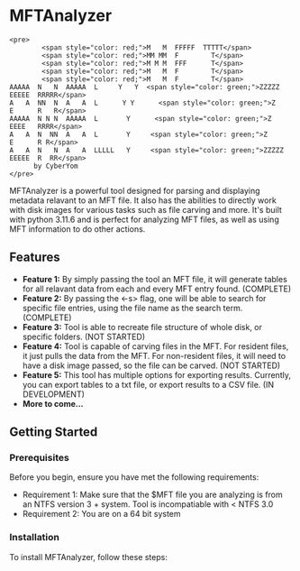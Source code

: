 # MFTAnalyzer
```
<pre>
        <span style="color: red;">M   M  FFFFF  TTTTT</span>
        <span style="color: red;">MM MM  F        T</span>
        <span style="color: red;">M M M  FFF      T</span>
        <span style="color: red;">M   M  F        T</span>
        <span style="color: red;">M   M  F        T</span>
AAAAA  N   N  AAAAA  L     Y   Y  <span style="color: green;">ZZZZZ  EEEEE  RRRRR</span>
A   A  NN  N  A   A  L      Y Y      <span style="color: green;">Z    E      R   R</span>
AAAAA  N N N  AAAAA  L       Y      <span style="color: green;">Z     EEEE   RRRR</span>
A   A  N  NN  A   A  L       Y     <span style="color: green;">Z      E      R R</span>
A   A  N   N  A   A  LLLLL   Y     <span style="color: green;">ZZZZZ  EEEEE  R  RR</span>
      by CyberYom
</pre>

```
MFTAnalyzer is a powerful tool designed for parsing and displaying metadata relavant to an MFT file. It also has the abilities to directly work with disk images for various tasks such as file carving and more. It's built with python 3.11.6 and is perfect for analyzing MFT files, as well as using MFT information to do other actions. 

## Features

- **Feature 1:** By simply passing the tool an MFT file, it will generate tables for all relavant data from each and every MFT entry found. (COMPLETE)
- **Feature 2:** By passing the <-s> flag, one will be able to search for specific file entries, using the file name as the search term. (COMPLETE) 
- **Feature 3:** Tool is able to recreate file structure of whole disk, or specific folders. (NOT STARTED)
- **Feature 4:** Tool is capable of carving files in the MFT. For resident files, it just pulls the data from the MFT. For non-resident files, it will need to have a disk image passed, so the file can be carved. (NOT STARTED)
- **Feature 5:** This tool has multiple options for exporting results. Currently, you can export tables to a txt file, or export results to a CSV file. (IN DEVELOPMENT)
- **More to come...**

## Getting Started

### Prerequisites

Before you begin, ensure you have met the following requirements:
- Requirement 1: Make sure that the $MFT file you are analyzing is from an NTFS version 3 + system. Tool is incompatiable with < NTFS 3.0
- Requirement 2: You are on a 64 bit system

### Installation

To install MFTAnalyzer, follow these steps:


